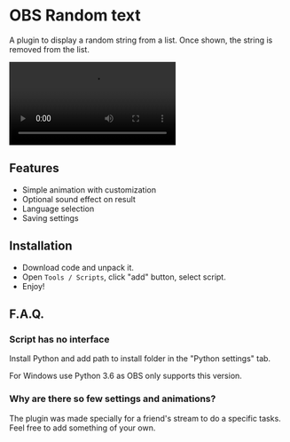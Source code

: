 # OBS Random text

A plugin to display a random string from a list. Once shown, the string is removed from the list.

![demo.mp4](docs/demo.mp4)

## Features

- Simple animation with customization
- Optional sound effect on result
- Language selection
- Saving settings

## Installation

* Download code and unpack it.
* Open `Tools / Scripts`, click "add" button, select script.
* Enjoy!

## F.A.Q.

### Script has no interface

Install Python and add path to install folder in the "Python settings" tab.

For Windows use Python 3.6 as OBS only supports this version.

### Why are there so few settings and animations?

The plugin was made specially for a friend's stream to do a specific tasks. Feel free to add something of your own.
